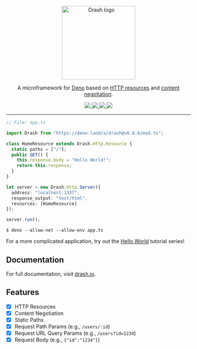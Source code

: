 <p align="center">
  <a href="https://crookse.github.io/deno-drash">
    <img height="200" src="https://crookse.github.io/deno-drash/public/assets/img/logo_drash_github.png" alt="Drash logo">
  </a>
</p>
<p align="center">A microframework for <a href="https://github.com/denoland/deno">Deno</a> based on <a href="https://developer.mozilla.org/en-US/docs/Web/HTTP/Basics_of_HTTP/Identifying_resources_on_the_Web">HTTP resources</a> and <a href="https://developer.mozilla.org/en-US/docs/Web/HTTP/Content_negotiation">content negotiation</a>.</p>
<p align="center">
  <a href="https://github.com/crookse/deno-drash/releases">
    <img src="https://img.shields.io/github/release/crookse/deno-drash.svg?color=bright_green&label=latest">
  </a>
  <a href="https://travis-ci.org/crookse/deno-drash">
    <img src="https://travis-ci.org/crookse/deno-drash.svg?branch=master">
  </a>
  <a href="https://github.com/denoland/deno_install">
    <img src="https://img.shields.io/badge/requires%20deno-%3E=0.3.7%20%3C=0.9.0-brightgreen.svg">
  </a>
  <a href="https://github.com/denoland/deno_std">
    <img src="https://img.shields.io/badge/uses%20deno__std-v0.9.0-brightgreen.svg">
  </a>
</p>

---

```typescript
// File: app.ts

import Drash from "https://deno.land/x/drash@v0.8.6/mod.ts";

class HomeResource extends Drash.Http.Resource {
  static paths = ["/"];
  public GET() {
    this.response.body = "Hello World!";
    return this.response;
  }
}

let server = new Drash.Http.Server({
  address: "localhost:1337",
  response_output: "text/html",
  resources: [HomeResource]
});

server.run();
```

```
$ deno --allow-net --allow-env app.ts
```

For a more complicated application, try out the [Hello World](https://crookse.github.io/deno-drash/#/tutorials/creating-an-app-hello-world-part-1) tutorial series!

## Documentation

For full documentation, visit [drash.io](http://drash.io).

## Features

- [x] HTTP Resources
- [x] Content Negotiation
- [x] Static Paths
- [x] Request Path Params (e.g., `/users/:id`)
- [x] Request URL Query Params (e.g., `/users?id=1234`)
- [x] Request Body (e.g., `{"id":"1234"}`)
